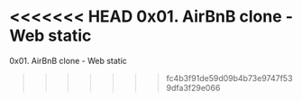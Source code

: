 <<<<<<< HEAD
0x01. AirBnB clone - Web static
=======
0x01. AirBnB clone - Web static
>>>>>>> fc4b3f91de59d09b4b73e9747f539dfa3f29e066
